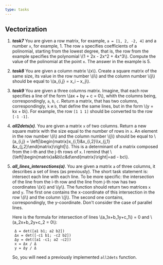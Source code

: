 ```yaml
---
type: tasks
---
```


## Vectorization

1. ***task7***
You are given a row matrix, for example, `a = [1, 2, -2, 4]` and a number `x`, for example, 1.
The row `a` specifies coefficients of a polinomial, starting from the lowest degree, that is, the row from
the example specifies the polynomial
\\(1 + 2x - 2x^2 + 4x^3\\). Compute the value of the polinomial at the point `x`.
The answer in the example is 5.
1. ***task8***
You are given a column matrix \\(x\\). Create a square matrix of the same size, its value in the row number \\(i\\) and the column
number \\(j\\) should be equal to \\(a_{i,j} = x_i – x_j\\).
1. ***task9*** You are given a three columns matrix. Imagine, that each row specifies a line of the form \\(ax + by + c = 0\\),
whith the columns being, correspondingly, `a`, `b`, `c`. Return a matrix,
that has two columns, correspondingly, `k` и `b`, that define the same lines, but in the form \\(y = kx + b\\). For example, the row `[1 1 1]` should be converted to the row `[-1 -1]`.
1. ***all2dets(x)***. You are given a matrix `x` of two columns. Return a new square matrix with the size equal to the number of rows in `x`. An element in the row number \\(i\\) and the column
number \\(j\\) should be equal to \\(a_{i,j} = \\left|\\begin{matrix}x_{i,1}&x_{i,2}\\\\x_{j,1} &x_{j,2}\\end{matrix}\\right|\\).
This is a determinant of a matrix composed from the i-th and the j-th rows of `x`. I remind that
\\(\\left|\\begin{matrix}a&b\\\\c&d\\end{matrix}\\right|=ad - bc\\).
1. ***all_lines_intersections(a)***.
You are given a matrix `а` of three columns, it describes a set of lines (as previously). The short task statement is: intersect each line with each line. To be more specific: the intersection of the line from the i-th row and the line from j-th row has two coordinates \\(x\\) and \\(y\\). The function should return two matrices `x` and `y`. The first one contains the x-coordinate of this intersection in the row \\(i\\) and the column \\(j\\). The second one contains, correspondingly, the y-coordinate. Don't consider the case of parallel lines.

    Here is the formula for intersection of lines \\(a_1x+b_1y+c_1\\) = 0 and \\(a_2x+b_2y+c_2 = 0\\):
    
        Δ = det([a1 b1; a2 b2])
        Δx = det([-c1 b1; -c2 b2])
        Δy = det([a1 -c1; a2 -c2])
        x = Δx / Δ
        y = Δy / Δ
            
    So, you will need a previously implemented `all2dets` function.
